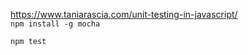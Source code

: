  https://www.taniarascia.com/unit-testing-in-javascript/                                                                                                                                                                                                                  
 ```npm install -g mocha``` 
 
 ```npm test``` 
 

